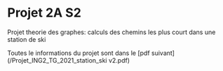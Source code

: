 # Projet 2A S2
 Projet theorie des graphes: calculs des chemins les plus court dans une station de ski

Toutes le informations du projet sont dans le [pdf suivant](/Projet_ING2_TG_2021_station_ski v2.pdf)
